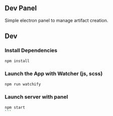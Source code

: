 ## Dev Panel

Simple electron panel to manage artifact creation.

## Dev

### Install Dependencies

```sh
npm install
```

### Launch the App with Watcher (js, scss)

```sh
npm run watchify
```

### Launch server with panel
````sh
npm start
```
